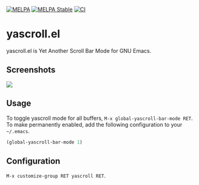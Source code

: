 [![MELPA](https://melpa.org/packages/yascroll-badge.svg)](https://melpa.org/#/yascroll)
[![MELPA Stable](https://stable.melpa.org/packages/yascroll-badge.svg)](https://stable.melpa.org/#/yascroll)
[![CI](https://github.com/emacsorphanage/yascroll/actions/workflows/test.yml/badge.svg)](https://github.com/emacsorphanage/yascroll/actions/workflows/test.yml)

# yascroll.el

yascroll.el is Yet Another Scroll Bar Mode for GNU Emacs.

## Screenshots

![](https://raw.githubusercontent.com/m2ym/yascroll-el/master/etc/images/yascroll.png)

## Usage

To toggle yascroll mode for all buffers, `M-x
global-yascroll-bar-mode RET`. To make permanently enabled, add the
following configuration to your `~/.emacs`.

```el
(global-yascroll-bar-mode 1)
```

## Configuration

`M-x customize-group RET yascroll RET`.
